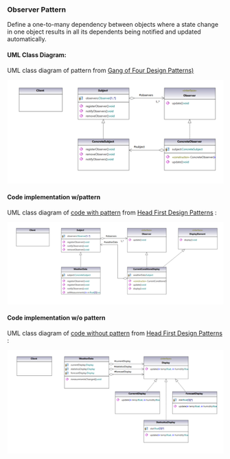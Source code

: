 ### Observer Pattern

Define a one-to-many dependency between objects where a state change in one object results in all its dependents being notified and updated automatically.

#### UML Class Diagram:

UML class diagram of pattern from  [Gang of Four Design Patterns)](https://www.amazon.com/Design-Patterns-Object-Oriented-Addison-Wesley-Professional-ebook/dp/B000SEIBB8) 

<img src="observer.png" alt="drawing" width="600"/> 

#### Code implementation w/pattern

UML class diagram of [code with pattern](../../app/src/main/java/com/example/gofp/head_first/sol/behavioral/observer) from [Head First Design Patterns](https://www.amazon.com/Head-First-Design-Patterns-Brain-Friendly/dp/0596007124) :

<img src="observer_sol.png" alt="drawing" width="800"/> 

#### Code implementation w/o pattern

UML class diagram of [code without pattern](../../app/src/main/java/com/example/gofp/head_first/pre/behavioral/observer) from [Head First Design Patterns](https://www.amazon.com/Head-First-Design-Patterns-Brain-Friendly/dp/0596007124) :

<img src="observer_pre.png" alt="drawing" width="800"/> 